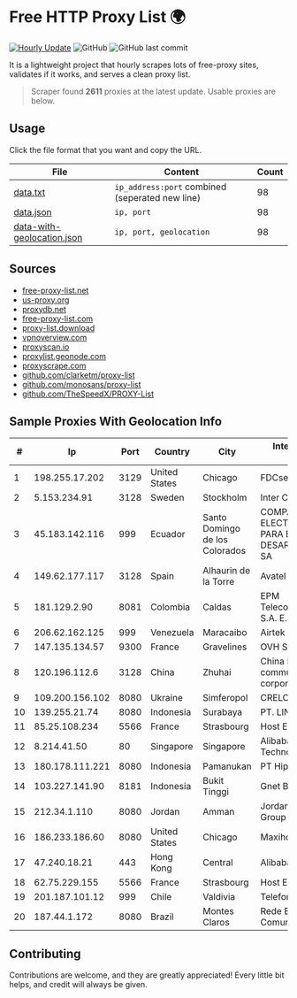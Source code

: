 
# Free HTTP Proxy List 🌍

[![Hourly Update](https://github.com/mertguvencli/http-proxy-list/actions/workflows/main.yml/badge.svg?branch=main)](https://github.com/mertguvencli/http-proxy-list/actions/workflows/main.yml)
![GitHub](https://img.shields.io/github/license/mertguvencli/http-proxy-list)
![GitHub last commit](https://img.shields.io/github/last-commit/mertguvencli/http-proxy-list)

It is a lightweight project that hourly scrapes lots of free-proxy sites, validates if it works, and serves a clean proxy list.


> Scraper found **2611** proxies at the latest update. Usable proxies are below.

## Usage

Click the file format that you want and copy the URL.


|File|Content|Count|
|----|-------|-----|
|[data.txt](https://raw.githubusercontent.com/mertguvencli/http-proxy-list/main/proxy-list/data.txt)|`ip_address:port` combined (seperated new line)|98|
|[data.json](https://raw.githubusercontent.com/mertguvencli/http-proxy-list/main/proxy-list/data.json)|`ip, port`|98|
|[data-with-geolocation.json](https://raw.githubusercontent.com/mertguvencli/http-proxy-list/main/proxy-list/data-with-geolocation.json)|`ip, port, geolocation`|98|

## Sources

* [free-proxy-list.net](https://free-proxy-list.net)
* [us-proxy.org](https://www.us-proxy.org)
* [proxydb.net](http://proxydb.net)
* [free-proxy-list.com](https://free-proxy-list.com/?page=&port=&type%5B%5D=http&type%5B%5D=https&up_time=0&search=Search)
* [proxy-list.download](https://www.proxy-list.download/HTTP)
* [vpnoverview.com](https://vpnoverview.com/privacy/anonymous-browsing/free-proxy-servers)
* [proxyscan.io](https://www.proxyscan.io)
* [proxylist.geonode.com](https://proxylist.geonode.com/api/proxy-list?limit=300&page=1&sort_by=lastChecked&sort_type=desc&protocols=http,https)
* [proxyscrape.com](https://api.proxyscrape.com/v2/?request=displayproxies&protocol=http&timeout=10000&country=all&ssl=all&anonymity=all)
* [github.com/clarketm/proxy-list](https://raw.githubusercontent.com/clarketm/proxy-list/master/proxy-list-raw.txt)
* [github.com/monosans/proxy-list](https://raw.githubusercontent.com/monosans/proxy-list/main/proxies/http.txt)
* [github.com/TheSpeedX/PROXY-List](https://raw.githubusercontent.com/TheSpeedX/PROXY-List/master/http.txt)


## Sample Proxies With Geolocation Info

|#|Ip|Port|Country|City|Internet Service Provider|
|-|--|----|-------|----|-------------------------|
|1|198.255.17.202|3129|United States|Chicago|FDCservers.net|
|2|5.153.234.91|3128|Sweden|Stockholm|Inter Connects Inc|
|3|45.183.142.116|999|Ecuador|Santo Domingo de los Colorados|COMPAÑIA ELECTROMECANICOS PARA EL DESARROLLO CSED SA|
|4|149.62.177.117|3128|Spain|Alhaurin de la Torre|Avatel Telecom|
|5|181.129.2.90|8081|Colombia|Caldas|EPM Telecomunicaciones S.A. E.S.P.|
|6|206.62.162.125|999|Venezuela|Maracaibo|Airtek Solutions C.A.|
|7|147.135.134.57|9300|France|Gravelines|OVH SAS|
|8|120.196.112.6|3128|China|Zhuhai|China Mobile communications corporation|
|9|109.200.156.102|8080|Ukraine|Simferopol|CRELCOM|
|10|139.255.21.74|8080|Indonesia|Surabaya|PT. LINKNET|
|11|85.25.108.234|5566|France|Strasbourg|Host Europe GmbH|
|12|8.214.41.50|80|Singapore|Singapore|Alibaba (US) Technology Co., Ltd.|
|13|180.178.111.221|8080|Indonesia|Pamanukan|PT Hipernet Indodata|
|14|103.227.141.90|8181|Indonesia|Bukit Tinggi|Gnet Biaro Akses|
|15|212.34.1.110|8080|Jordan|Amman|Jordan Telecom Group|
|16|186.233.186.60|8080|United States|Chicago|Maxihost LTDA|
|17|47.240.18.21|443|Hong Kong|Central|Alibaba.com LLC|
|18|62.75.229.155|5566|France|Strasbourg|Host Europe GmbH|
|19|201.187.101.12|999|Chile|Valdivia|Telefonica del Sur S.A.|
|20|187.44.1.172|8080|Brazil|Montes Claros|Rede Brasileira de Comunicacao S/A|



## Contributing

Contributions are welcome, and they are greatly appreciated! Every
little bit helps, and credit will always be given.

